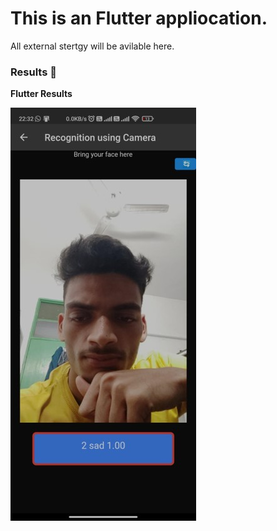 # This is an Flutter appliocation.

All external stertgy will be avilable here.

### **Results** 🎇 

**Flutter Results**

![App](../Assets/Results/result1.jpg)